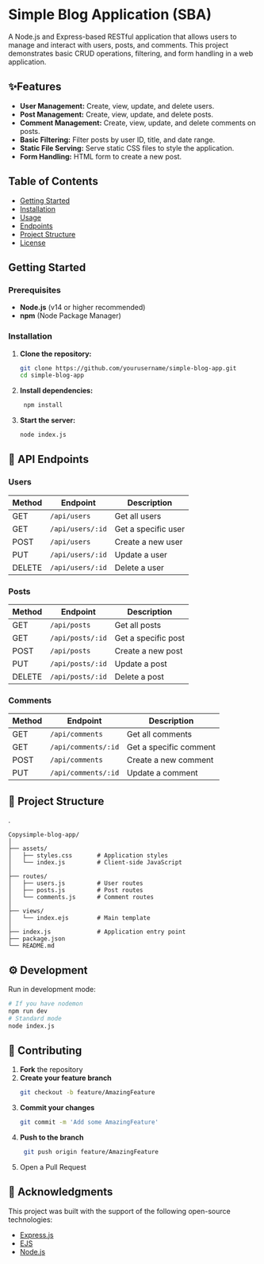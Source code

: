 # Simple Blog Application (SBA)

A Node.js and Express-based RESTful application that allows users to manage and interact with users, posts, and comments. This project demonstrates basic CRUD operations, filtering, and form handling in a web application.

## ✨Features

- **User Management:** Create, view, update, and delete users.
- **Post Management:** Create, view, update, and delete posts.
- **Comment Management:** Create, view, update, and delete comments on posts.
- **Basic Filtering:** Filter posts by user ID, title, and date range.
- **Static File Serving:** Serve static CSS files to style the application.
- **Form Handling:** HTML form to create a new post.

## Table of Contents

- [Getting Started](#getting-started)
- [Installation](#installation)
- [Usage](#usage)
- [Endpoints](#endpoints)
- [Project Structure](#project-structure)
- [License](#license)

## Getting Started

### Prerequisites

- **Node.js** (v14 or higher recommended)
- **npm** (Node Package Manager)

### Installation

1. **Clone the repository:**

   ```bash
   git clone https://github.com/yourusername/simple-blog-app.git
   cd simple-blog-app

2. **Install dependencies:**

   ```bash
    npm install

3. **Start the server:**

   ```bash
   node index.js

## 🔗 API Endpoints

### Users
| Method | Endpoint | Description |
|--------|----------|-------------|
| GET | `/api/users` | Get all users |
| GET | `/api/users/:id` | Get a specific user |
| POST | `/api/users` | Create a new user |
| PUT | `/api/users/:id` | Update a user |
| DELETE | `/api/users/:id` | Delete a user |

### Posts
| Method | Endpoint | Description |
|--------|----------|-------------|
| GET | `/api/posts` | Get all posts |
| GET | `/api/posts/:id` | Get a specific post |
| POST | `/api/posts` | Create a new post |
| PUT | `/api/posts/:id` | Update a post |
| DELETE | `/api/posts/:id` | Delete a post |

### Comments
| Method | Endpoint | Description |
|--------|----------|-------------|
| GET | `/api/comments` | Get all comments |
| GET | `/api/comments/:id` | Get a specific comment |
| POST | `/api/comments` | Create a new comment |
| PUT | `/api/comments/:id` | Update a comment |


## 📁 Project Structure
.

    Copysimple-blog-app/
    │
    ├── assets/
    │   ├── styles.css       # Application styles
    │   └── index.js         # Client-side JavaScript
    │
    ├── routes/
    │   ├── users.js         # User routes
    │   ├── posts.js         # Post routes
    │   └── comments.js      # Comment routes
    │
    ├── views/
    │   └── index.ejs        # Main template
    │
    ├── index.js             # Application entry point
    ├── package.json
    └── README.md

## ⚙️ Development

Run in development mode:
```bash
# If you have nodemon
npm run dev
# Standard mode
node index.js
```

## 🤝 Contributing

1. **Fork** the repository
2. **Create your feature branch**  
   ```bash
   git checkout -b feature/AmazingFeature
   ```
3. **Commit your changes**  
   ```bash  
   git commit -m 'Add some AmazingFeature'
4. **Push to the branch**  
   ```bash
    git push origin feature/AmazingFeature
5. Open a Pull Request


## 🌟 Acknowledgments

This project was built with the support of the following open-source technologies:

- [Express.js](https://expressjs.com/)
- [EJS](https://ejs.co/)
- [Node.js](https://nodejs.org/)



